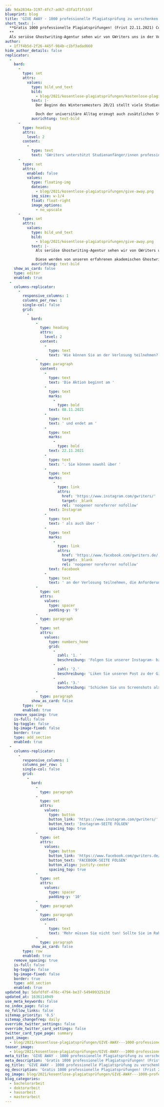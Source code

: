 ```yaml
---
id: 9da2834a-3197-4fc7-ad67-d3fa1f1fcb5f
blueprint: blog
title: 'GIVE AWAY - 1000 professionelle Plagiatsprüfung zu verschenken!'
short_text: |-
  **Gratis 1000 professionelle Plagiatsprüfungen! (Frist 22.11.2021) Code schnell sichern für die nächste Plagiatsprüfung!
  **
  Als seriöse Ghostwriting-Agentur sehen wir von GWriters uns in der Verantwortung, Studierende bei dem Wiedereinstieg in das "wahre Studieren" zu unterstützen. Aus diesem Grund **verschenken wir 1000 professionelle Plagiatsprüfungen!**
author:
  - 1f7f4b5d-2f26-445f-984b-c1bf3adad660
hide_author_details: false
replicator:
  -
    bard:
      -
        type: set
        attrs:
          values:
            type: bild_und_text
            bild:
              - blog/2021/kosentlose-plagiatsprüfungen/kostenlose-plagiatsprufung.png
            text: |-
              Der Beginn des Wintersemesters 20/21 stellt viele Studierende vor neue Herausforderungen. Die Rückkehr zu Präsenzveranstaltungen nach der Corona Pandemie wird sowohl von Studienanfänger/innen als auch von erfahrenen Studierenden als große Chance auf einen Schritt in Richtung Normalität gesehen.

              Doch der universitäre Alltag erzeugt auch zusätzlichen Stress bei vielen, die sich in den vergangenen 1,5 Jahren an die Selbstorganisation in den eigenen vier Wänden gewöhnt haben. Und auch die Anforderungen an akademische Arbeiten, die in jüngster Vergangenheit mit Rücksicht auf den beschränkten Zugriff auf universitäre Ressourcen etwas zurückgegangen sind, werden nun wieder angezogen!
            ausrichtung: text-bild
      -
        type: heading
        attrs:
          level: 2
        content:
          -
            type: text
            text: 'GWriters unterstützt Studienanfänger/innen professionell'
      -
        type: set
        attrs:
          enabled: false
          values:
            type: floating-img
            dateien:
              - blog/2021/kosentlose-plagiatsprüfungen/give-away.png
            img_size: w-1/4
            float: float-right
            image_options:
              - no_upscale
      -
        type: set
        attrs:
          values:
            type: bild_und_text
            bild:
              - blog/2021/kosentlose-plagiatsprüfungen/give-away.png
            text: |-
              Als seriöse Ghostwriting-Agentur sehen wir von GWriters uns in der Verantwortung, Studierende bei dem Wiedereinstieg in das "wahre Studieren" zu unterstützen. Aus diesem Grund **verschenken wir 1000 professionelle Plagiatsprüfungen!**

              Diese werden von unseren erfahrenen akademischen Ghostwritern mit Hilfe professioneller Software durchgeführt, die auch von vielen Universitäten verwendet wird. So können Sie sich sicher sein, dass Ihre erste Hausarbeit oder Seminararbeit ein Erfolg wird. Auch für Abschlussarbeiten wie Ihre Bachelorarbeit, Masterarbeit oder Doktorarbeit können Sie die kostenlose Plagiatsprüfung verwenden, die Entscheidung liegt bei Ihnen.
            ausrichtung: text-bild
    show_as_card: false
    type: editor
    enabled: true
  -
    columns-replicator:
      -
        responsive_columns: 1
        columns_per_row: 1
        single-col: false
        grid:
          -
            bard:
              -
                type: heading
                attrs:
                  level: 2
                content:
                  -
                    type: text
                    text: 'Wie können Sie an der Verlosung teilnehmen?'
              -
                type: paragraph
                content:
                  -
                    type: text
                    text: 'Die Aktion beginnt am '
                  -
                    type: text
                    marks:
                      -
                        type: bold
                    text: 08.11.2021
                  -
                    type: text
                    text: ' und endet am '
                  -
                    type: text
                    marks:
                      -
                        type: bold
                    text: 22.11.2021
                  -
                    type: text
                    text: '. Sie können sowohl über '
                  -
                    type: text
                    marks:
                      -
                        type: link
                        attrs:
                          href: 'https://www.instagram.com/gwriters/'
                          target: _blank
                          rel: 'noopener noreferrer nofollow'
                    text: Instagram
                  -
                    type: text
                    text: ' als auch über '
                  -
                    type: text
                    marks:
                      -
                        type: link
                        attrs:
                          href: 'https://www.facebook.com/gwriters.de/'
                          target: _blank
                          rel: 'noopener noreferrer nofollow'
                    text: Facebook
                  -
                    type: text
                    text: ' an der Verlosung teilnehmen, die Anforderungen sind die selben:'
              -
                type: set
                attrs:
                  values:
                    type: spacer
                    padding-y: '9'
              -
                type: paragraph
              -
                type: set
                attrs:
                  values:
                    type: numbers_home
                    grid:
                      -
                        zahl: '1. '
                        beschreibung: 'Folgen Sie unserer Instagram- bzw. Facebook- Seite'
                      -
                        zahl: '2.'
                        beschreibung: 'Liken Sie unseren Post zu der Give-Away-Aktion und markieren Sie zwei Freunde in den Kommentaren'
                      -
                        zahl: '3.'
                        beschreibung: 'Schicken Sie uns Screenshots als Nachweis an contact@gwriters.de mit dem Betreff <br> "Plagiatsprüfung Give-Away"'
              -
                type: paragraph
            show_as_card: false
        type: row
        enabled: true
    remove_spacing: true
    is-full: false
    bg-toggle: false
    bg-image-fixed: false
    border: true
    type: add_section
    enabled: true
  -
    columns-replicator:
      -
        responsive_columns: 1
        columns_per_row: 1
        single-col: false
        grid:
          -
            bard:
              -
                type: paragraph
              -
                type: set
                attrs:
                  values:
                    type: button
                    button_link: 'https://www.instagram.com/gwriters/'
                    button_text: 'Instagram-SEITE FOLGEN'
                    spacing_top: true
              -
                type: set
                attrs:
                  values:
                    type: button
                    button_link: 'https://www.facebook.com/gwriters.de/'
                    button_text: 'FACEBOOK-SEITE FOLGEN'
                    button_align: justify-center
                    spacing_top: true
              -
                type: set
                attrs:
                  values:
                    type: spacer
                    padding-y: '10'
              -
                type: paragraph
              -
                type: paragraph
                content:
                  -
                    type: text
                    text: 'Mehr müssen Sie nicht tun! Sollte Sie im Rahmen der Verlosung ausgewählt werden, erhalten Sie von uns einen Code per E-Mail, den Sie jederzeit bis zum Ende des Wintersemesters 20/21 einlösen können.'
              -
                type: paragraph
            show_as_card: false
        type: row
        enabled: true
    remove_spacing: true
    is-full: false
    bg-toggle: false
    bg-image-fixed: false
    border: true
    type: add_section
    enabled: true
updated_by: 5dafdfdf-476c-4794-be37-54949932513d
updated_at: 1636114949
use_meta_keywords: false
no_index_page: false
no_follow_links: false
sitemap_priority: '0.5'
sitemap_changefreq: daily
override_twitter_settings: false
override_twitter_card_settings: false
twitter_card_type_page: summary
post_image:
  - blog/2021/kosentlose-plagiatsprüfungen/GIVE-AWAY---1000-professionelle-Plagiatsprufung-zu-verschenken-min.jpg
teaser_image:
  - blog/2021/kosentlose-plagiatsprüfungen/GIVE-AWAY---1000-professionelle-Plagiatsprufung-zu-verschenken-min.jpg
meta_title: 'GIVE AWAY - 1000 professionelle Plagiatsprüfung zu verschenken!'
meta_description: 'Gratis 1000 professionelle Plagiatsprüfungen! (Frist 22.11.2021) Code schnell sichern für die nächste Plagiatsprüfung!'
og_title: 'GIVE AWAY - 1000 professionelle Plagiatsprüfung zu verschenken!'
og_description: 'Gratis 1000 professionelle Plagiatsprüfungen! (Frist 22.11.2021) Code schnell sichern für die nächste Plagiatsprüfung!'
og_image: blog/2021/kosentlose-plagiatsprüfungen/GIVE-AWAY---1000-professionelle-Plagiatsprufung-zu-verschenken-min.jpg
blog_categories:
  - bachelorarbeit
  - doktorarbeit
  - hausarbeit
  - masterarbeit
---
```

